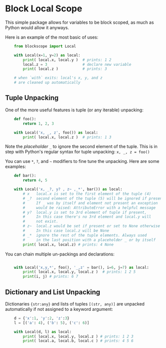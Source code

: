 # Block Local Scope

This simple package allows for variables to be block scoped, as much as Python would allow it anyways.

Here is an example of the most basic of uses:
```py
    from blockscope import Local

    with Local(x=1, y=2) as local:
        print( local.x, local.y )  # prints: 1 2
        local.z = 3                # declare new variable
        print( local.z )           # prints: 3

    # when `with` exits: local's x, y, and z
    # are cleaned up automatically
```
Tuple Unpacking
---------------
One of the more useful features is tuple (or any iterable) unpacking:
```py
    def foo():
        return 1, 2, 3

    with Local('x, _, z', foo()) as local:
        print( local.x, local.z )  # prints: 1 3
```
Note the *placeholder* `_` to ignore the second element of the tuple. This is in step with Python's regular syntax for tuple unpacking: `x, _, z = foo() `


You can use `*`, `?`, and `~` modifiers to fine tune the unpacking.
Here are some examples:
```py
    def bar():
        return 4, 5

    with Local('x, _?, y? , z~ ,_*', bar()) as local:
        # x   local.x is set to the first element of the tuple (4)
        # _?  second element of the tuple (5) will be ignored if present
        #     If _ was by itself and element not present an exception
        #     would be raised: AttributeError with a helpful message
        # y?  local.y is set to 3rd element of tuple if present,
        #     In this case there's no 3rd element and local.y will
        #     not exist.
        # z~  local.z would be set if present or set to None otherwise
        #     In this case local.z will be None
        # _*  ignore the rest of the tuple elements. Always used
        #     in the last position with a placeholder _ or by itself
        print( local.x, local.z) # prints: 4 None
```

You can chain multiple un-packings and declarations:
```py

    with Local('x,y,*', foo(), '_,z' = bar(), i=6, j=7) as local:
        print( local.x, local.y, local.z )  # prints: 1 2 5
        print(i, j) # prints: 6 7
```

Dictionary and List Unpacking
-----------------------------
Dictionaries `{str:any}` and lists of tuples `[(str, any)]` are unpacked automatically if not assigned to a keyword argument:
```py
    d = {'x':1, 'y':2, 'z':3}
    l = [('a': 4), ('b': 5), ('c': 6)]

    with Local(d, l) as local:
        print( local.x, local.y, local.z ) # prints: 1 2 3
        print( local.a, local.b, local.c ) # prints: 4 5 6
```

